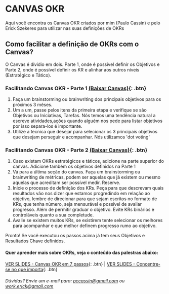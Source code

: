 # CANVAS OKR

Aqui você encontra os Canvas OKR criados por mim (Paulo Cassin) e pelo Erick Szekeres para utilizar nas suas definições de OKRs

## Como facilitar a definição de OKRs com o Canvas?

O Canvas é dividio em dois. Parte 1, onde é possível definir os Objetivos e Parte 2, onde é possível definir os KR e alinhar aos outros níveis (Estratégico e Tático). 

### Facilitando Canvas OKR - Parte 1 [(Baixar Canvas)](https://github.com/pccassin/canvas-okr/blob/master/canvas-okr-definindo-objetivos-parte1-v1.3.pdf){: .btn}
1. Faça um brainstorming ou brainwriting dos principais objetivos para os próximos 3 mêses. 
2. Um a um, passe pelos itens da primeira etapa e verifique se são Objetivos ou Iniciativas, Tarefas. Nós temos uma tendência natural a escreve atividades,ações quando alguém nos pede para listar objetivos por isso separa-los é importante.
3. Utilize a tecnica que desejar para selecionar os 3 principais objetivos que desejam perseguir e acompanhar. Nós utilizamos 'dot voting'

### Facilitando Canvas OKR - Parte 2 [(Baixar Canvas)](https://github.com/pccassin/canvas-okr/blob/master/canvas-okr-definindo-keyresultas-alinhando-parte2-v1.3.pdf){: .btn}
1. Caso existam OKRs estratégicos e táticos, adicione na parte superior do canvas. Adicione também os objetivos definidos na Parte 1
2. Vá para a última seção do canvas. Faça um brainstorming ou brainwriting de métricas, podem ser aquelas que já existem ou mesmo aquelas que acreditam ser possível medir. Reserve.
3. Inicie o processo de definição dos KRs. Peça para que descrevam quais resultados vão nos dizer que estamos progredindo em relação ao objetivo, lembre de direcionar para que sejam escritos no formato de KRs, que tenha número, seja mensurável e possível de avaliar progresso. Além de permitir graduar o objetivo. Evite KRs binários e controláveis quanto a sua completude. 
4. Avalie se existem muitos KRs, se existirem tente selecionar os melhores para acompanhar e que melhor definem progresso rumo ao objetivo.

Pronto! Se você executou os passos acima já tem seus Objetivos e Resultados Chave definidos.


#### Quer aprender mais sobre OKRs, veja o conteúdo das palestras abaixo:
[VER SLIDES - Canvas OKR em 7 passos](https://speakerdeck.com/pccassin/canvas-okr-objetivos-e-resultados-chave-em-7-passos){: .btn} | 
[VER SLIDES - Concentre-se no que importa](https://speakerdeck.com/pccassin/concentre-se-no-que-importa-com-okrs){: .btn}
###### Dúvidas? Envie um e-mail para: pccassin@gmail.com ou work.erick@gmail.com


